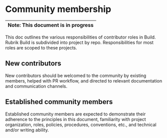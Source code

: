 # Community membership

| **Note:** This document is in progress |
|-------|

This doc outlines the various responsibilities of contributor roles in Build.  Rubrik Build is subdivided into project by repo. Responsibilities for most roles are scoped to these projects.

## New contributors

New contributors should be welcomed to the community by existing members, helped with PR workflow, and directed to relevant documentation and communication channels.

## Established community members

Established community members are expected to demonstrate their adherence to the principles in this document, familiarity with project organization, roles, policies, procedures, conventions, etc., and technical and/or writing ability.

